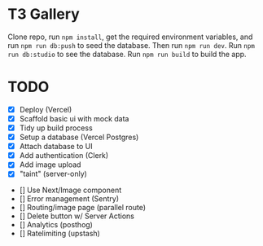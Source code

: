 # T3 Gallery

Clone repo, run `npm install`, get the required environment variables, and run `npm run db:push` to seed the database. Then run `npm run dev`. Run `npm run db:studio` to see the database. Run `npm run build` to build the app.

# TODO

- [x] Deploy (Vercel)
- [x] Scaffold basic ui with mock data
- [x] Tidy up build process
- [x] Setup a database (Vercel Postgres)
- [x] Attach database to UI
- [x] Add authentication (Clerk)
- [x] Add image upload
- [x] "taint" (server-only)
- [] Use Next/Image component
- [] Error management (Sentry)
- [] Routing/image page (parallel route)
- [] Delete button w/ Server Actions
- [] Analytics (posthog)
- [] Ratelimiting (upstash)
